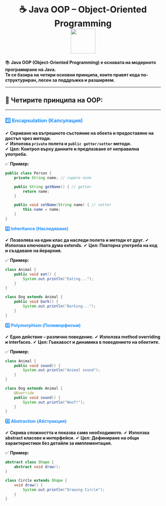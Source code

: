 <h1 align="center">
  ☕ Java OOP – Object-Oriented Programming  
  <br>
  <img src="https://media.giphy.com/media/du3J3cXyzhj75IOgvA/giphy.gif" width="80">
</h1>

📚 **Java OOP (Object-Oriented Programming) е основата на модерното програмиране на Java.  
Тя се базира на четири основни принципа, които правят кода по-структуриран, лесен за поддръжка и разширяем.**  

---

## 🔑 Четирите принципа на OOP:

---

### <span style="color:#1E90FF; font-weight:bold;">1️⃣ Encapsulation (Капсулация)</span>

✔ **Скриване на вътрешното състояние на обекта и предоставяне на достъп чрез методи.**  
✔ **Използва `private` полета и `public getter/setter` методи.**  
✔ **Цел: Контрол върху данните и предпазване от неправилна употреба.**  

✅ **Пример:**
```java
public class Person {
    private String name; // скрито поле

    public String getName() { // getter
        return name;
    }

    public void setName(String name) { // setter
        this.name = name;
    }
}

```
<span style="color:#1E90FF; font-weight:bold;">2️⃣ Inheritance (Наследяване)</span>

✔ **Позволява на един клас да наследи полета и методи от друг.**
✔ **Използва ключовата дума extends.**
✔ **Цел: Повторна употреба на код и създаване на йерархия.**

✅ **Пример:**
```java
class Animal {
    public void eat() {
        System.out.println("Eating...");
    }
}

class Dog extends Animal {
    public void bark() {
        System.out.println("Barking...");
    }
}

```
<span style="color:#1E90FF; font-weight:bold;">3️⃣ Polymorphism (Полиморфизъм)</span>

✔ **Едно действие – различно поведение.**
✔ **Използва method overriding и interfaces.**
✔ **Цел: Гъвкавост и динамика в поведението на обектите.**

✅ **Пример:**
```java
class Animal {
    public void sound() {
        System.out.println("Animal sound");
    }
}

class Dog extends Animal {
    @Override
    public void sound() {
        System.out.println("Woof!");
    }
}

```
<span style="color:#1E90FF; font-weight:bold;">4️⃣ Abstraction (Абстракция)</span>

✔ **Скрива сложността и показва само необходимото.**
✔ **Използва abstract класове и интерфейси.**
✔ **Цел: Дефиниране на общи характеристики без детайли за имплементация.**

✅ **Пример:**
```java
abstract class Shape {
    abstract void draw();
}

class Circle extends Shape {
    void draw() {
        System.out.println("Drawing Circle");
    }
}
```

